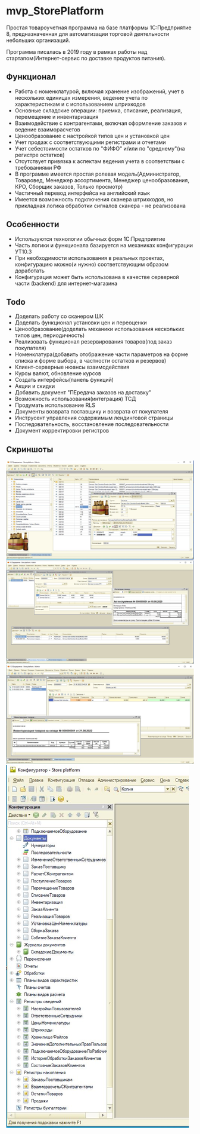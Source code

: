 # mvp_StorePlatform
Простая товароучетная программа на базе платформы 1С:Предприятие 8, предназначенная для автоматизации торговой деятельности небольших организаций.

Программа писалась в 2019 году в рамках работы над стартапом(Интернет-сервис по доставке продуктов питания).

## Функционал
- Работа с номенклатурой, включая хранение изображений, учет в нескольких единицах измерения, ведение учета по характеристикам и c использованием штрихкодов
- Основные складские операции: приемка, списание, реализация, перемещение и инвентаризация
- Взаимодействие с контрагентами, включая оформление заказов и ведение взаиморасчетов
- Ценообразование с настройкой типов цен и установкой цен
- Учет продаж с соответствующими регистрами и отчетами
- Учет себестоимости остатков по "ФИФО" и/или по "среднему"(на регистре остатков) 
- Отсутствует привязка к аспектам ведения учета в соответствии с требованиями РФ
- В программе имеется простая ролевая модель(Администратор, Товаровед, Менеджер ассортимента, Менеджер ценообразования, КРО, Сборщик заказов, Только просмотр)
- Частичный перевод интерфейса на английский язык
- Имеется возможность подключения сканера штрихкодов, но прикладная логика обработки сигналов сканера - не реализована

## Особенности
- Используются технологии обычных форм 1С:Предприятие
- Часть логики и функционала базируется на механиках конфигурации УТ10.3
- При необходимости использования в реальных проектах, конфигурацию можно(и нужно) соответствующим образом доработать
- Конфигурация может быть использована в качестве серверной части (backend) для интернет-магазина

## Todo
- Доделать работу со сканером ШК
- Доделать функционал установки цен и переоценки
- Ценообразование(доделать механики использования нескольких типов цен, периодичность)
- Реализовать функционал резервирования товаров(под заказ покупателя)
- Номенклатура(добавить отображение части параметров на форме списка и форме выбора, в частности остатков и резервов)
- Клиент-серверные нюансы взаимодействия
- Курсы валют, обновление курсов
- Создать интерфейсы(панель функций)
- Акции и скидки
- Добавить документ "ПЕредача заказов на доставку"
- Возможность использования(интеграция) ТСД
- Продумать использование RLS
- Документы возврата поставщику и возврата от покупателя
- Инструсент управления содержимым лендинговой страницы
- Последовательность, восстановление последовательности
- Документ корректировки регистров


## Скриншоты
![Форма списка номенклатуры и карточка товара](images/sc1.jpeg)
![Прочие формы](images/sc2.jpeg)
![Форма инвентаризации](images/sc3.jpeg)
![Дерево метаданных](images/sc4.jpeg)